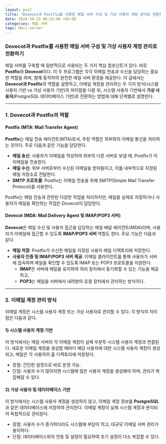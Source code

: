 ```yaml
---
layout: post
title: "Dovecot과 Postfix를 사용한 메일 서버 구성 및 가상 사용자 계정 관리로 전환하기"
date: 2024-10-23 00:32:00 +09:00
categories: 메일 서버
tags: Mail-server
---
```


### Dovecot과 Postfix를 사용한 메일 서버 구성 및 가상 사용자 계정 관리로 전환하기

메일 서버를 구축할 때 일반적으로 사용되는 두 가지 핵심 컴포넌트가 있다. 바로 **Postfix**와 **Dovecot**이다. 이 두 프로그램은 각각 이메일 전송과 수신을 담당하는 중요한 역할을 하며, 함께 동작하여 완전한 메일 서버 환경을 제공한다. 이 글에서는 **Dovecot과 Postfix**의 역할을 설명하고, 이메일 계정을 관리하는 두 가지 방식(시스템 사용자 기반 vs 가상 사용자 기반)의 차이점을 다룬 뒤, 시스템 사용자 기반에서 **가상 사용자**(PostgreSQL 데이터베이스 기반)로 전환하는 방법에 대해 단계별로 설명한다.

---

### 1. Dovecot과 Postfix의 역할

#### Postfix (MTA: Mail Transfer Agent)

**Postfix**는 메일 전송 에이전트(MTA)로서, 주된 역할은 외부와의 이메일 통신을 처리하는 것이다. 주로 다음과 같은 기능을 담당한다.

- **메일 송신**: 사용자가 이메일을 작성하여 외부의 다른 서버로 보낼 때, Postfix가 이 이메일을 전송한다.
- **메일 수신**: 외부 서버로부터 수신된 이메일을 받아들이고, 이를 내부적으로 지정된 메일 저장소로 전달한다.
- **SMTP 프로토콜**: Postfix는 이메일 전송을 위해 SMTP(Simple Mail Transfer Protocol)를 사용한다.

Postfix는 메일 전송과 관련된 다양한 작업을 처리하지만, 메일을 실제로 저장하거나 사용자가 메일을 확인하는 작업은 Dovecot이 담당한다.

#### Dovecot (MDA: Mail Delivery Agent 및 IMAP/POP3 서버)

**Dovecot**은 메일 수신 및 사용자 접근을 담당하는 메일 배달 에이전트(MDA)이며, 사용자가 이메일에 접근할 수 있도록 **IMAP/POP3 서버** 역할도 한다. 주요 기능은 다음과 같다.

- **메일 저장**: Postfix가 수신한 메일을 지정된 사용자 메일 디렉토리에 저장한다.
- **사용자 인증 및 IMAP/POP3 서버 제공**: 이메일 클라이언트를 통해 사용자가 서버에 접속하여 메일을 확인할 수 있도록 IMAP 또는 POP3 프로토콜을 지원한다.
  - **IMAP**은 서버에 메일을 유지하여 여러 장치에서 동기화할 수 있는 기능을 제공하고,
  - **POP3**는 메일을 서버에서 내려받아 로컬 장치에서 관리하는 방식이다.

---

### 2. 이메일 계정 관리 방식

이메일 계정은 시스템 사용자 계정 또는 가상 사용자로 관리할 수 있다. 각 방식의 차이점은 다음과 같다.

#### 1) 시스템 사용자 계정 기반

이 방식에서는 메일 서버의 각 이메일 계정이 실제 우분투 시스템 사용자 계정과 연결된다. 새로운 이메일 계정을 생성할 때마다 해당 사용자에 대한 시스템 사용자 계정이 생성되고, 메일은 각 사용자의 홈 디렉토리에 저장된다.

- 장점: 간단한 설정으로 바로 운영 가능.
- 단점: 사용자 수가 많아지면 시스템에 많은 사용자 계정을 생성해야 하며, 관리가 복잡해질 수 있다.

#### 2) 가상 사용자 및 데이터베이스 기반

이 방식에서는 시스템 사용자 계정을 생성하지 않고, 이메일 계정 정보를 **PostgreSQL**과 같은 데이터베이스에 저장하여 관리한다. 이메일 계정이 실제 시스템 계정과 분리되어 독립적으로 관리된다.

- 장점: 사용자 수가 증가하더라도 시스템에 부담이 적고, 대규모 이메일 서버 관리가 용이하다.
- 단점: 데이터베이스와의 연동 및 설정이 필요하여 초기 설정이 다소 복잡할 수 있다.
